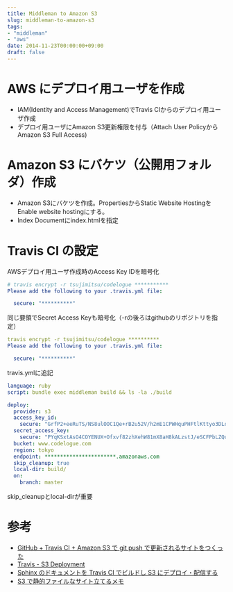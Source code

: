```yaml
---
title: Middleman to Amazon S3
slug: middleman-to-amazon-s3
tags:
- "middleman"
- "aws"
date: 2014-11-23T00:00:00+09:00
draft: false
---
```


# AWS にデプロイ用ユーザを作成
* IAM(Identity and Access Management)でTravis CIからのデプロイ用ユーザ作成
* デプロイ用ユーザにAmazon S3更新権限を付与（Attach User PolicyからAmazon S3 Full Access)

# Amazon S3 にバケツ（公開用フォルダ）作成
* Amazon S3にバケツを作成。PropertiesからStatic Website HostingをEnable website hostingにする。
* Index Documentにindex.htmlを指定

# Travis CI の設定
AWSデプロイ用ユーザ作成時のAccess Key IDを暗号化

```yaml
# travis encrypt -r tsujimitsu/codelogue ***********
Please add the following to your .travis.yml file:

  secure: "**********"
```

同じ要領でSecret Access Keyも暗号化（-rの後ろはgithubのリポジトリを指定）

```yaml
travis encrypt -r tsujimitsu/codelogue **********
Please add the following to your .travis.yml file:

  secure: "**********"
```

travis.ymlに追記

```yaml
language: ruby
script: bundle exec middleman build && ls -la ./build

deploy:
  provider: s3
  access_key_id:
    secure: "GrfP2+eeRuTS/NS8ulOOC1Qe+rB2u52V/h2mE1CPWHquPHFtlKttyo3DLqEvWca9CtfLkWaiWxRSkcB74/GOiid+hh8HM+RRKL1/35L9rnQX1RdVIROxD81N5kLTybgwl9mymvc7RyBHyh6Tn/xIZMXkLyeyLUKvdcfRSlQAfBU="
  secret_access_key:
    secure: "PYqKSxtAsO4COYENUX+Ofxvf82zhXehW81mX8aH8kALzstJ/eSCFPbLZQuebM8aiH3iBZtmllHe/4X7yXbJNBaxPnjtKeQcNufsyxADEqIitPO7vKOF7TDpV5z0UaDLb6h4ypjdhmOBY9rDKnzTJR8oreKRWOtpJCG/tDH9fwj4="
  bucket: www.codelogue.com
  region: tokyo
  endpoint: ***********************.amazonaws.com
  skip_cleanup: true
  local-dir: build/
  on:
    branch: master
```

skip_cleanupとlocal-dirが重要

# 参考
* [GitHub + Travis CI + Amazon S3 で git push で更新されるサイトをつくった](http://bouzuya.hatenablog.com/entry/2014/05/20/193328)
* [Travis - S3 Deployment](http://docs.travis-ci.com/user/deployment/s3/)
* [Sphinx のドキュメントを Travis CI でビルドし S3 にデプロイ・配信する](http://please-sleep.cou929.nu/build-deploy-devlier-sphinx-doc-with-amazon-s3.html)
* [S3 で静的ファイルなサイト立てるメモ](http://blog.katamari.co.jp/archives/260)
